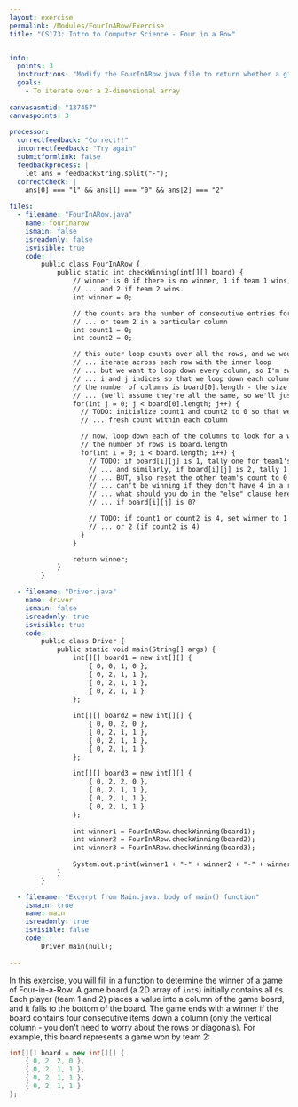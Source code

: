 ```yaml
---
layout: exercise
permalink: /Modules/FourInARow/Exercise
title: "CS173: Intro to Computer Science - Four in a Row"


info:
  points: 3
  instructions: "Modify the FourInARow.java file to return whether a given array contains a winning configuration.  Specifically, if any column has four consecutive items with the same value, they are a winner."
  goals:
    - To iterate over a 2-dimensional array
    
canvasasmtid: "137457"
canvaspoints: 3
    
processor:  
  correctfeedback: "Correct!!" 
  incorrectfeedback: "Try again"
  submitformlink: false
  feedbackprocess: | 
    let ans = feedbackString.split("-");
  correctcheck: |
    ans[0] === "1" && ans[1] === "0" && ans[2] === "2"       
 
files:
  - filename: "FourInARow.java"
    name: fourinarow
    ismain: false
    isreadonly: false
    isvisible: true
    code: | 
        public class FourInARow {
            public static int checkWinning(int[][] board) {
                // winner is 0 if there is no winner, 1 if team 1 wins, 
                // ... and 2 if team 2 wins.
                int winner = 0;

                // the counts are the number of consecutive entries for team 1,
                // ... or team 2 in a particular column
                int count1 = 0;
                int count2 = 0;

                // this outer loop counts over all the rows, and we would normally 
                // ... iterate across each row with the inner loop
                // ... but we want to loop down every column, so I'm switching the 
                // ... i and j indices so that we loop down each column instead!
                // the number of columns is board[0].length - the size of the first row
                // ... (we'll assume they're all the same, so we'll just pick the first one!)
                for(int j = 0; j < board[0].length; j++) {
                  // TODO: initialize count1 and count2 to 0 so that we have a 
                  // ... fresh count within each column

                  // now, loop down each of the columns to look for a winner
                  // the number of rows is board.length
                  for(int i = 0; i < board.length; i++) {
                    // TODO: if board[i][j] is 1, tally one for team1's count,  
                    // ... and similarly, if board[i][j] is 2, tally 1 for team2.
                    // ... BUT, also reset the other team's count to 0 (since they 
                    // ... can't be winning if they don't have 4 in a row!).
                    // ... what should you do in the "else" clause here, 
                    // ... if board[i][j] is 0?

                    // TODO: if count1 or count2 is 4, set winner to 1 (if count1 is 4), 
                    // ... or 2 (if count2 is 4)
                  }
                }

                return winner;                
            }
        }  

  - filename: "Driver.java"
    name: driver
    ismain: false
    isreadonly: true
    isvisible: true
    code: | 
        public class Driver {
            public static void main(String[] args) {
                int[][] board1 = new int[][] {
                    { 0, 0, 1, 0 },
                    { 0, 2, 1, 1 },
                    { 0, 2, 1, 1 },
                    { 0, 2, 1, 1 }
                };
                
                int[][] board2 = new int[][] {
                    { 0, 0, 2, 0 },
                    { 0, 2, 1, 1 },
                    { 0, 2, 1, 1 },
                    { 0, 2, 1, 1 }
                };
                
                int[][] board3 = new int[][] {
                    { 0, 2, 2, 0 },
                    { 0, 2, 1, 1 },
                    { 0, 2, 1, 1 },
                    { 0, 2, 1, 1 }
                };                
                
                int winner1 = FourInARow.checkWinning(board1);
                int winner2 = FourInARow.checkWinning(board2);
                int winner3 = FourInARow.checkWinning(board3);
                              
                System.out.print(winner1 + "-" + winner2 + "-" + winner3);
            }
        }         

  - filename: "Excerpt from Main.java: body of main() function"
    ismain: true
    name: main
    isreadonly: true
    isvisible: false
    code: |
        Driver.main(null);
        
---
```


In this exercise, you will fill in a function to determine the winner of a game of Four-in-a-Row.  A game board (a 2D array of `int`s) initially contains all `0`s.  Each player (team 1 and 2) places a value into a column of the game board, and it falls to the bottom of the board.  The game ends with a winner if the board contains four consecutive items down a column (only the vertical column - you don't need to worry about the rows or diagonals).  For example, this board represents a game won by team 2:

```java
int[][] board = new int[][] {
    { 0, 2, 2, 0 },
    { 0, 2, 1, 1 },
    { 0, 2, 1, 1 },
    { 0, 2, 1, 1 }
};     
```                